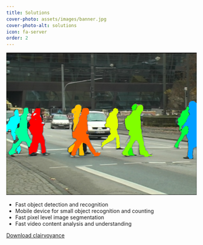 ```yaml
---
title: Solutions
cover-photo: assets/images/banner.jpg
cover-photo-alt: solutions
icon: fa-server
order: 2
---
```

![vision](assets/images/solutions.png)
- Fast object detection and recognition
- Mobile device for small object recognition and counting
- Fast pixel level image segmentation
- Fast video content analysis and understanding

[Download clairvoyance](assets/apk/clairvoyance-20180317.apk)